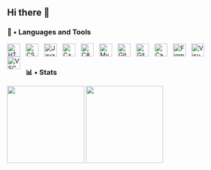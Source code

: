 ## Hi there 👋

### 🧰 • Languages and Tools

<img align="left" alt="HTML" width="30px" style="padding-right:10px;" src="https://cdn.jsdelivr.net/gh/devicons/devicon/icons/html5/html5-original.svg" />
<img align="left" alt="CSS" width="30px" style="padding-right:10px;" src="https://cdn.jsdelivr.net/gh/devicons/devicon/icons/css3/css3-original.svg" />
<img align="left" alt="JavaScript" width="30px" style="padding-right:10px;" src="https://cdn.jsdelivr.net/gh/devicons/devicon/icons/javascript/javascript-plain.svg" />
<img align="left" alt="C++" width="30px" style="padding-right:10px;" src="https://cdn.jsdelivr.net/gh/devicons/devicon/icons/cplusplus/cplusplus-original.svg" />
<img align="left" alt="C#" width="30px" style="padding-right:10px;" src="https://cdn.jsdelivr.net/gh/devicons/devicon/icons/csharp/csharp-original.svg" />
<img align="left" alt="MySQL" width="30px" style="padding-right:10px;" src="https://cdn.jsdelivr.net/gh/devicons/devicon/icons/mysql/mysql-original-wordmark.svg">
<img align="left" alt="GitHub" width="30px" style="padding-right:10px;" src="https://cdn.jsdelivr.net/gh/devicons/devicon/icons/github/github-original.svg" />
<img align="left" alt="Git" width="30px" style="padding-right:10px;" src="https://cdn.jsdelivr.net/gh/devicons/devicon/icons/git/git-original.svg" />
<img align="left" alt="Canva" width="30px" style="padding-right:10px;" src="https://cdn.jsdelivr.net/gh/devicons/devicon/icons/canva/canva-original.svg" />
<img align="left" alt="Figma" width="30px" style="padding-right:10px;" src="https://cdn.jsdelivr.net/gh/devicons/devicon/icons/figma/figma-original.svg" />
<img align="left" alt="VisualStudio" width="30px" style="padding-right:10px;" src="https://cdn.jsdelivr.net/gh/devicons/devicon/icons/visualstudio/visualstudio-plain.svg" />
<img align="left" alt="VSCode" width="30px" style="padding-right:10px;" src="https://cdn.jsdelivr.net/gh/devicons/devicon/icons/vscode/vscode-original.svg" />

<!--
https://cdn.jsdelivr.net/gh/devicons/devicon/icons/unrealengine/unrealengine-original.svg
https://cdn.jsdelivr.net/gh/devicons/devicon/icons/unity/unity-original.svg
https://cdn.jsdelivr.net/gh/devicons/devicon/icons/wordpress/wordpress-plain.svg
https://cdn.jsdelivr.net/gh/devicons/devicon/icons/blender/blender-original.svg
https://cdn.jsdelivr.net/gh/devicons/devicon/icons/typescript/typescript-original.svg
https://cdn.jsdelivr.net/gh/devicons/devicon/icons/python/python-original.svg
https://cdn.jsdelivr.net/gh/devicons/devicon/icons/php/php-plain.svg
https://cdn.jsdelivr.net/gh/devicons/devicon/icons/react/react-original.svg
https://cdn.jsdelivr.net/gh/devicons/devicon/icons/nodejs/nodejs-original.svg
https://cdn.jsdelivr.net/gh/devicons/devicon/icons/jetbrains/jetbrains-original.svg

https://www.youtube.com/channel/UC12zRUobBw5cVHwh-JqJPOA/featured
-->
<!--<img align="left" alt="" width="30px" style="padding-right:10px;" src="" />-->
          
<br/>

#

### 📊 • Stats

<img height="180em" src="https://github-readme-stats.vercel.app/api?username=Patryk-Ruzicki&count_private=true&theme=moltack"/>
<img height="180em" src="https://github-readme-stats.vercel.app/api/top-langs/?username=Patryk-Ruzicki&theme=moltack&show_icons=true"/>


